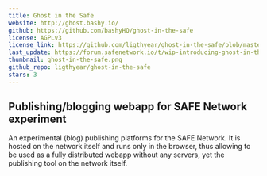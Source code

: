 ```yaml
---
title: Ghost in the Safe
website: http://ghost.bashy.io/
github: https://github.com/bashyHQ/ghost-in-the-safe
license: AGPLv3
license_link: https://github.com/ligthyear/ghost-in-the-safe/blob/master/LICENSE
last_update: https://forum.safenetwork.io/t/wip-introducing-ghost-in-the-safe-publishing-blogging-webapp-for-safenetwork-experiment/9477
thumbnail: ghost-in-the-safe.png
github_repo: ligthyear/ghost-in-the-safe
stars: 3
---
```


## Publishing/blogging webapp for SAFE Network experiment

An experimental (blog) publishing platforms for the SAFE Network. It is hosted on the network itself and runs only in the browser, thus allowing to be used as a fully distributed webapp without any servers, yet the publishing tool on the network itself.
